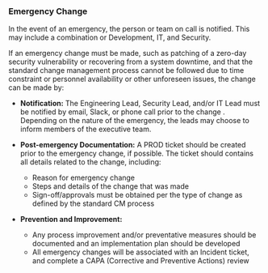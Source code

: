 ### Emergency Change

In the event of an emergency, the person or team on call is notified.  This may
include a combination or Development, IT, and Security.

If an emergency change must be made, such as patching of a zero-day security
vulnerability or recovering from a system downtime, and that the standard change
management process cannot be followed due to time constraint or personnel
availability or other unforeseen issues, the change can be made by:

* **Notification:** The Engineering Lead, Security Lead, and/or IT Lead must be
  notified by email, Slack, or phone call prior to the change . Depending on the
  nature of the emergency, the leads may choose to inform members of the
  executive team.

* **Post-emergency Documentation:** A PROD ticket should be created prior to the emergency change, if possible. The ticket should contains all details
  related to the change, including:

    * Reason for emergency change
    * Steps and details of the change that was made
    * Sign-off/approvals must be obtained per the type of change as defined by
      the standard CM process

* **Prevention and Improvement:** 
    * Any process improvement and/or preventative measures should be documented and an implementation plan should be developed
    * All emergency changes will be associated with an Incident ticket, and complete a CAPA (Corrective and Preventive Actions) review
